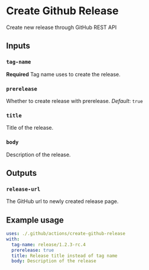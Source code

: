 # Create Github Release

Create new release through GitHub REST API

## Inputs

### `tag-name`

**Required** Tag name uses to create the release.

### `prerelease`

Whether to create release with prerelease. _Default_: `true`

### `title`

Title of the release.

### `body`

Description of the release.

## Outputs

### `release-url`

The GitHub url to newly created release page.

## Example usage

```yaml
uses: ./.github/actions/create-github-release
with:
  tag-name: release/1.2.3-rc.4
  prerelease: true
  title: Release title instead of tag name
  body: Description of the release
```
